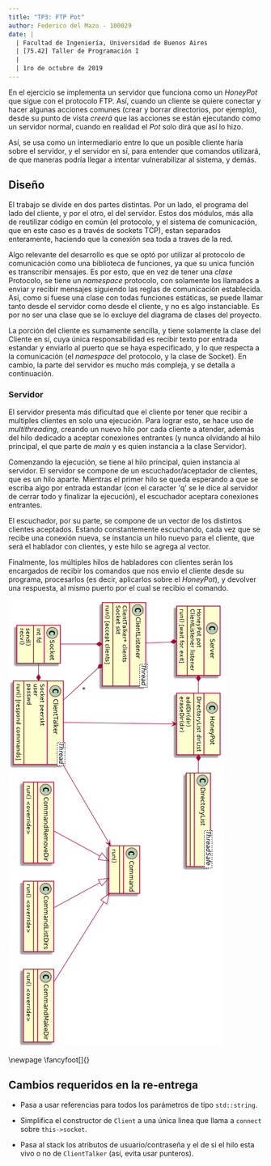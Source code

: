 ```yaml
---
title: "TP3: FTP Pot"
author: Federico del Mazo - 100029
date: |
  | Facultad de Ingeniería, Universidad de Buenos Aires
  | [75.42] Taller de Programación I
  | 
  | 1ro de octubre de 2019
---
```


En el ejercicio se implementa un servidor que funciona como un *HoneyPot* que sigue con el protocolo FTP. Así, cuando un cliente se quiere conectar y hacer algunas acciones comunes (crear y borrar directorios, por ejemplo), desde su punto de vista *creerá* que las acciones se están ejecutando como un servidor normal, cuando en realidad el *Pot* solo dirá que así lo hizo.

Así, se usa como un intermediario entre lo que un posible cliente haría sobre el servidor, y el servidor en sí, para entender que comandos utilizará, de que maneras podría llegar a intentar vulnerabilizar al sistema, y demás.

## Diseño

El trabajo se divide en dos partes distintas. Por un lado, el programa del lado del cliente, y por el otro, el del servidor. Estos dos módulos, más alla de reutilizar código en común (el protocolo, y el sistema de comunicación, que en este caso es a través de sockets TCP), estan separados enteramente, haciendo que la conexión sea toda a traves de la red.

Algo relevante del desarrollo es que se optó por utilizar al protocolo de comunicación como una biblioteca de funciones, ya que su unica función es transcribir mensajes. Es por esto, que en vez de tener una *clase* Protocolo, se tiene un *namespace* protocolo, con solamente los llamados a enviar y recibir mensajes siguiendo las reglas de comunicación establecida. Así, como si fuese una clase con todas funciones estáticas, se puede llamar tanto desde el servidor como desde el cliente, y no es algo instanciable. Es por no ser una clase que se lo excluye del diagrama de clases del proyecto.

La porción del cliente es sumamente sencilla, y tiene solamente la clase del Cliente en sí, cuya única responsabilidad es recibir texto por entrada estandar y enviarlo al puerto que se haya especificado, y lo que respecta a la comunicación (el *namespace* del protocolo, y la clase de Socket). En cambio, la parte del servidor es mucho más compleja, y se detalla a continuación.

### Servidor

El servidor presenta más dificultad que el cliente por tener que recibir a multiples clientes en solo una ejecución. Para lograr esto, se hace uso de *multithreading*, creando un nuevo hilo por cada cliente a atender, además del hilo dedicado a aceptar conexiones entrantes (y nunca olvidando al hilo principal, el que parte de *main* y es quien instancia a la clase Servidor).

Comenzando la ejecución, se tiene al hilo principal, quien instancia al servidor. El servidor se compone de un escuchador/aceptador de clientes, que es un hilo aparte. Mientras el primer hilo se queda esperando a que se escriba algo por entrada estandar (con el caracter 'q' se le dice al servidor de cerrar todo y finalizar la ejecución), el escuchador aceptara conexiones entrantes.

El escuchador, por su parte, se compone de un vector de los distintos clientes aceptados. Estando constantemente escuchando, cada vez que se recibe una conexión nueva, se instancia un hilo nuevo para el cliente, que será el hablador con clientes, y este hilo se agrega al vector.

Finalmente, los múltiples hilos de habladores con clientes serán los encargados de recibir los comandos que nos envio el cliente desde su programa, procesarlos (es decir, aplicarlos sobre el *HoneyPot*), y devolver una respuesta, al mismo puerto por el cual se recibio el comando.

![Esqueleto general del servidor (detallando solo algunos de todos los comandos posibles)](diagrams/server.png)

\newpage
\fancyfoot[]{}

## Cambios requeridos en la re-entrega

* Pasa a usar referencias para todos los parámetros de tipo `std::string`.

* Simplifica el constructor de `Client` a una única linea que llama a `connect` sobre `this->socket`.

* Pasa al stack los atributos de usuario/contraseña y el de si el hilo esta vivo o no de `ClientTalker` (así, evita usar punteros).
